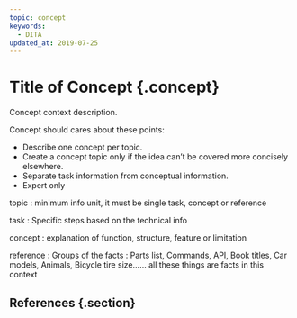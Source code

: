 ```yaml
---
topic: concept
keywords:
  - DITA
updated_at: 2019-07-25
---
```


# Title of Concept {.concept}
Concept context description.

Concept should cares about these points:

- Describe one concept per topic.
- Create a concept topic only if the idea can’t be covered more concisely elsewhere.
- Separate task information from conceptual information.
- Expert only

topic
: minimum info unit, it must be single task, concept or reference

task
: Specific steps based on the technical info

concept
: explanation of function, structure, feature or limitation

reference
: Groups of the facts
: Parts list, Commands, API, Book titles, Car models, Animals, Bicycle tire size...... all these things are facts in this context

## References {.section}
